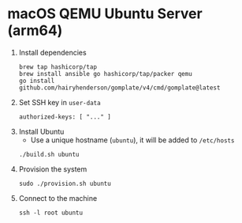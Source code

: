 # macOS QEMU Ubuntu Server (arm64)

1. Install dependencies
   ```
   brew tap hashicorp/tap
   brew install ansible go hashicorp/tap/packer qemu
   go install github.com/hairyhenderson/gomplate/v4/cmd/gomplate@latest
   ```
1. Set SSH key in `user-data`
   ```
   authorized-keys: [ "..." ]
   ```
1. Install Ubuntu
   - Use a unique hostname (`ubuntu`), it will be added to `/etc/hosts`
   ```
   ./build.sh ubuntu
   ```
1. Provision the system
   ```
   sudo ./provision.sh ubuntu
   ```
1. Connect to the machine
   ```
   ssh -l root ubuntu
   ```
